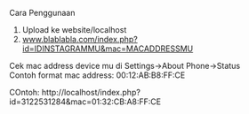 Cara Penggunaan<br>
1. Upload ke website/localhost<br>
2. www.blablabla.com/index.php?id=IDINSTAGRAMMU&mac=MACADDRESSMU<br>

Cek mac address device mu di Settings->About Phone->Status<br>
Contoh format mac address: 00:12:AB:B8:FF:CE<br>

COntoh: http://localhost/index.php?id=3122531284&mac=01:32:CB:A8:FF:CE<br>
